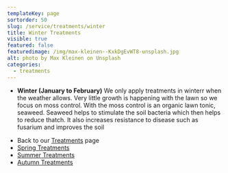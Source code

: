 ```yaml
---
templateKey: page
sortorder: 50
slug: /service/treatments/winter
title: Winter Treatments
visible: true
featured: false
featuredimage: /img/max-kleinen--KxkDgEvWT8-unsplash.jpg
alt: photo by Max Kleinen on Unsplash
categories:
  - treatments
---
```


- **Winter (January to February)** We only apply treatments in winterr when the
  weather allows. Very little growth is happening with the lawn so we focus on
  moss control. With the moss control is an organic lawn tonic, seaweed. Seaweed
  helps to stimulate the soil bacteria which then helps to reduce thatch. It
  also increases resistance to disease such as fusarium and improves the soil

* Back to our [Treatments](/service/treatments) page
* [Spring Treatments](/service/treatments/spring)
* [Summer Treatments](/service/treatments/summer)
* [Autumn Treatments](/service/treatments/autumn)
